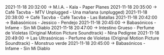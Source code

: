 2021-11-18 20:32:00 -> M.I.A. - Kala - Paper Planes
2021-11-18 20:35:00 -> Café Tacvba - MTV Unplugged - Una mañana (unplugged)
2021-11-18 20:38:00 -> Café Tacvba - Café Tacvba - Las Batallas
2021-11-18 20:42:00 -> Babasónicos - Jessico - Pendejo
2021-11-18 20:45:00 -> Babasónicos - Infame - Sin Mi Diablo
2021-11-18 20:47:00 -> Intestino Grueso - Perfume de Violetas (Original Motion Picture Soundtrack) - Nina Pedigree
2021-11-18 20:49:00 -> Las Ultrasónicas - Perfume de Violetas (Original Motion Picture Soundtrack) - Monstruo verde
2021-11-18 20:45:00 -> Babasónicos - Infame - Sin Mi Diablo
